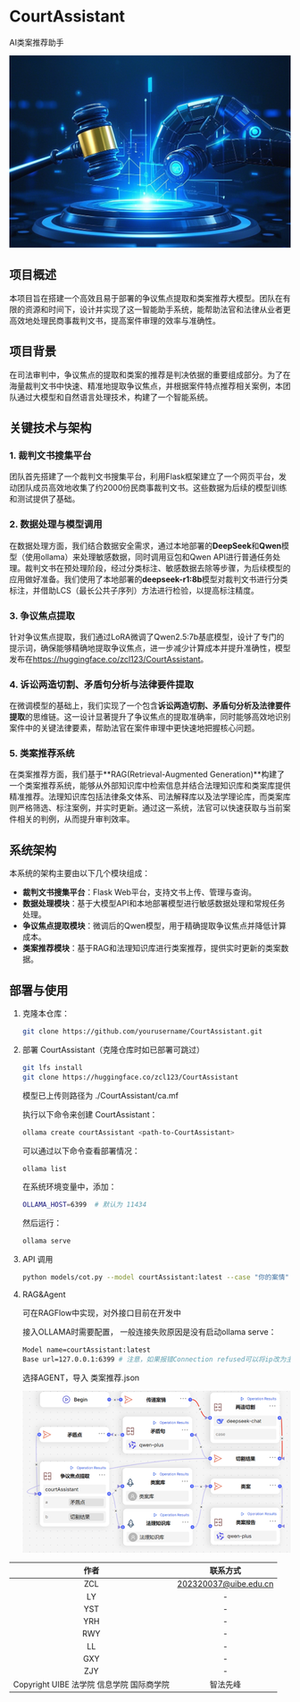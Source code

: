 # CourtAssistant
AI类案推荐助手

![CourtAssistant](pics/bg.png)

## 项目概述
本项目旨在搭建一个高效且易于部署的争议焦点提取和类案推荐大模型。团队在有限的资源和时间下，设计并实现了这一智能助手系统，能帮助法官和法律从业者更高效地处理民商事裁判文书，提高案件审理的效率与准确性。

## 项目背景
在司法审判中，争议焦点的提取和类案的推荐是判决依据的重要组成部分。为了在海量裁判文书中快速、精准地提取争议焦点，并根据案件特点推荐相关案例，本团队通过大模型和自然语言处理技术，构建了一个智能系统。

## 关键技术与架构

### 1. 裁判文书搜集平台
团队首先搭建了一个裁判文书搜集平台，利用Flask框架建立了一个网页平台，发动团队成员高效地收集了约2000份民商事裁判文书。这些数据为后续的模型训练和测试提供了基础。

### 2. 数据处理与模型调用
在数据处理方面，我们结合数据安全需求，通过本地部署的**DeepSeek**和**Qwen**模型（使用ollama）来处理敏感数据，同时调用豆包和Qwen API进行普通任务处理。裁判文书在预处理阶段，经过分类标注、敏感数据去除等步骤，为后续模型的应用做好准备。我们使用了本地部署的**deepseek-r1:8b**模型对裁判文书进行分类标注，并借助LCS（最长公共子序列）方法进行检验，以提高标注精度。

### 3. 争议焦点提取
针对争议焦点提取，我们通过LoRA微调了Qwen2.5:7b基底模型，设计了专门的提示词，确保能够精确地提取争议焦点，进一步减少计算成本并提升准确性，模型发布在<link>https://huggingface.co/zcl123/CourtAssistant</link>。

### 4. 诉讼两造切割、矛盾句分析与法律要件提取
在微调模型的基础上，我们实现了一个包含**诉讼两造切割、矛盾句分析及法律要件提取**的思维链。这一设计显著提升了争议焦点的提取准确率，同时能够高效地识别案件中的关键法律要素，帮助法官在案件审理中更快速地把握核心问题。

### 5. 类案推荐系统
在类案推荐方面，我们基于**RAG(Retrieval-Augmented Generation)**构建了一个类案推荐系统，能够从外部知识库中检索信息并结合法理知识库和类案库提供精准推荐。法理知识库包括法律条文体系、司法解释库以及法学理论库，而类案库则严格筛选、标注案例，并实时更新。通过这一系统，法官可以快速获取与当前案件相关的判例，从而提升审判效率。

## 系统架构
本系统的架构主要由以下几个模块组成：

- **裁判文书搜集平台**：Flask Web平台，支持文书上传、管理与查询。
- **数据处理模块**：基于大模型API和本地部署模型进行敏感数据处理和常规任务处理。
- **争议焦点提取模块**：微调后的Qwen模型，用于精确提取争议焦点并降低计算成本。
- **类案推荐模块**：基于RAG和法理知识库进行类案推荐，提供实时更新的类案数据。
  
## 部署与使用

1. 克隆本仓库：
   ```bash
   git clone https://github.com/yourusername/CourtAssistant.git
   ```

2. 部署 CourtAssistant（克隆仓库时如已部署可跳过）
   ```bash
   git lfs install
   git clone https://huggingface.co/zcl123/CourtAssistant
   ```

   模型已上传则路径为 ./CourtAssistant/ca.mf

   执行以下命令来创建 CourtAssistant：

   ```bash
   ollama create courtAssistant <path-to-CourtAssistant>
   ```

   可以通过以下命令查看部署情况：

   ```bash
   ollama list
   ```

   在系统环境变量中，添加：

   ```bash
   OLLAMA_HOST=6399  # 默认为 11434
   ```

   然后运行：

   ```bash
   ollama serve
   ```

3. API 调用

   ```bash
   python models/cot.py --model courtAssistant:latest --case "你的案情"
   ```

4. RAG&Agent

   可在RAGFlow中实现，对外接口目前在开发中

   接入OLLAMA时需要配置， 一般连接失败原因是没有启动ollama serve：

   ```bash
   Model name=courtAssistant:latest
   Base url=127.0.0.1:6399 # 注意，如果报错Connection refused可以将ip改为主机ip
   ```

   选择AGENT，导入 类案推荐.json
   
   ![AGENT](pics/agt.png)

| 作者   | 联系方式              |
|:--------:|:----------------------:|
| ZCL  | 202320037@uibe.edu.cn |
| LY  | -  |
| YST  | -  |
| YRH  | -  |
| RWY  | -  |
| LL  | -  |
| GXY  | -  |
| ZJY  | -  |
Copyright UIBE 法学院 信息学院 国际商学院| 智法先峰

